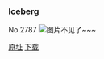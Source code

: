### Iceberg
No.2787
![图片不见了~~~](https://imgs.xkcd.com/comics/iceberg.png)

[原址](https://xkcd.com//2787) [下载](https://imgs.xkcd.com/comics/iceberg.png)

